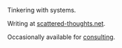 Tinkering with systems. 

Writing at [scattered-thoughts.net](https://www.scattered-thoughts.net/). 

Occasionally available for [consulting](https://www.scattered-thoughts.net/consulting).
